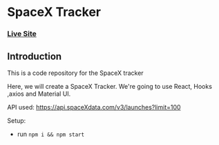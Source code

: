# SpaceX Tracker

### [Live Site](https://jvbsw.csb.app/)

## Introduction

This is a code repository for the SpaceX tracker

Here, we will create a SpaceX Tracker. We're going to use React, Hooks ,axios and Material UI.

API used: https://api.spaceXdata.com/v3/launches?limit=100

Setup:

- run `npm i && npm start`
